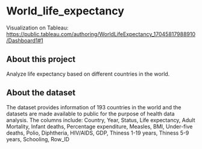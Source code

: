 # World_life_expectancy

Visualization on Tableau: https://public.tableau.com/authoring/WorldLifeExpectancy_17045817988910/Dashboard1#1

## About this project

Analyze life expectancy based on different countries in the world. 

## About the dataset

The dataset provides information of 193 countries in the world and the datasets are made available to public for the purpose of health data analysis. The columns include: Country, Year, Status, Life expectancy, Adult Mortality, Infant deaths, Percentage expenditure, Measles, BMI, Under-five deaths, Polio, Diphtheria, HIV/AIDS, GDP, Thiness 1-19 years, Thiness 5-9 years, Schooling, Row_ID
